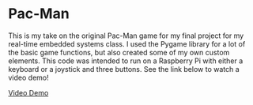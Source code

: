 # Pac-Man
This is my take on the original Pac-Man game for my final project for my real-time embedded systems class. I used the Pygame library for a lot of the basic game functions, but also created some of my own custom elements. This code was intended to run on a Raspberry Pi with either a keyboard or a joystick and three buttons. See the link below to watch a video demo!

[Video Demo](//drive.google.com/file/d/1H1BYUHilAWE-NjIxpdxOulZM8Pd8B90I/view?usp=sharing)

